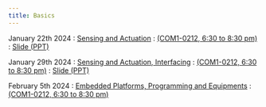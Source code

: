 ```yaml
---
title: Basics
---
```


January 22th 2024
: [Sensing and Actuation](#)
  : [(COM1-0212, 6:30 to 8:30 pm)](#)
  : [Slide (PPT)](https://weiserlab.github.io/embeddefsoftware/CS5272_Lecture2.pptx)


January 29th 2024
: [Sensing and Actuation, Interfacing](#)
  : [(COM1-0212, 6:30 to 8:30 pm)](#)
  : [Slide (PPT)](https://weiserlab.github.io/embeddefsoftware/CS5272_Lecture3.pptx)

February 5th 2024
: [Embedded Platforms, Programming and Equipments](#)
  : [(COM1-0212, 6:30 to 8:30 pm)](#)